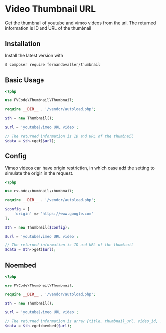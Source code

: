 # Video Thumbnail URL

Get the thumbnail of youtube and vimeo videos from the url. The returned information is ID and URL of the thumbnail

## Installation

Install the latest version with

```bash
$ composer require fernandovaller/thumbnail
```

## Basic Usage

```php
<?php

use FVCode\Thumbnail\Thumbnail;

require __DIR__ . '/vendor/autoload.php';

$th = new Thumbnail();

$url = 'youtube|vimeo URL video';

// The returned information is ID and URL of the thumbnail
$data = $th->get($url);
```

## Config

Vimeo videos can have origin restriction, in which case add the setting to simulate the origin in the request.

```php
<?php

use FVCode\Thumbnail\Thumbnail;

require __DIR__ . '/vendor/autoload.php';

$config = [
    'origin' => 'https://www.google.com'
];

$th = new Thumbnail($config);

$url = 'youtube|vimeo URL video';

// The returned information is ID and URL of the thumbnail
$data = $th->get($url);
```

## Noembed

```php
<?php

use FVCode\Thumbnail\Thumbnail;

require __DIR__ . '/vendor/autoload.php';

$th = new Thumbnail();

$url = 'youtube|vimeo URL video';

// The returned information is array [title, thumbnail_url, video_id, ...]
$data = $th->getNoembed($url);
```
